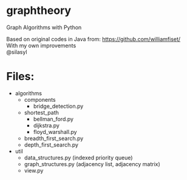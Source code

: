 # graphtheory
Graph Algorithms with Python

Based on original codes in Java from: https://github.com/williamfiset/
<br>With my own improvements
<br>@silasyl

# Files:

- algorithms
  - components
    - bridge_detection.py
  - shortest_path
    - bellman_ford.py
    - dijkstra.py
    - floyd_warshall.py
  - breadth_first_search.py
  - depth_first_search.py
- util
  - data_structures.py (indexed priority queue)
  - graph_structures.py (adjacency list, adjacency matrix)
  - view.py
